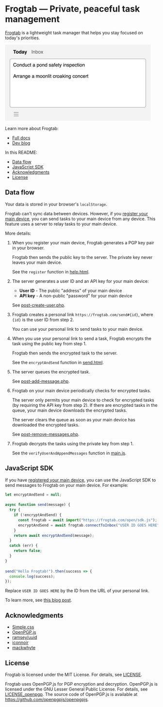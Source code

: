 # Frogtab — Private, peaceful task management

[Frogtab](https://frogtab.com) is a lightweight task manager that helps you stay focused on today's priorities.

<p><img alt="The Today view in Frogtab" src="app/help-today-light.png" width="480"></p>

Learn more about Frogtab:

  - [Full docs](https://frogtab.com/help)
  - [Dev blog](https://maybecoding.bearblog.dev/blog/)

In this README:

  - [Data flow](#data-flow)
  - [JavaScript SDK](#javascript-sdk)
  - [Acknowledgments](#acknowledgments)
  - [License](#license)

## Data flow

Your data is stored in your browser's `localStorage`.

Frogtab can't sync data between devices. However, if you [register your main device](https://frogtab.com/help#registering-for-a-personal-link), you can send tasks to your main device from any device.
This feature uses a server to relay tasks to your main device.

More details:

 1. When you register your main device, Frogtab generates a PGP key pair in your browser.

    Frogtab then sends the public key to the server.
    The private key never leaves your main device.

    See the `register` function in [help.html](app/help.html).

 2. The server generates a user ID and an API key for your main device:

      - **User ID** - The public "address" of your main device
      - **API key** - A non-public "password" for your main device

    See [post-create-user.php](app/open/post-create-user.php).

 3. Frogtab creates a personal link `https://frogtab.com/send#{id}`, where `{id}` is the user ID from step 2.

    You can use your personal link to send tasks to your main device.

 5. When you use your personal link to send a task, Frogtab encrypts the task using the public key from step 1.

    Frogtab then sends the encrypted task to the server.

    See the `encryptAndSend` function in [send.html](app/send.html).

 7. The server queues the encrypted task.

    See [post-add-message.php](app/open/post-add-message.php).

  8. Frogtab on your main device periodically checks for encrypted tasks.

     The server only permits your main device to check for encrypted tasks (by requiring the API key from step 2).
     If there are encrypted tasks in the queue, your main device downloads the encrypted tasks.

     The server clears the queue as soon as your main device has downloaded the encrypted tasks.

     See [post-remove-messages.php](app/open/post-remove-messages.php).

 9. Frogtab decrypts the tasks using the private key from step 1.

    See the `verifyUserAndAppendMessages` function in [main.js](app/main.js).

## JavaScript SDK

If you have [registered your main device](https://frogtab.com/help#registering-for-a-personal-link), you can use the JavaScript SDK to send messages to Frogtab on your main device.
For example:

```javascript
let encryptAndSend = null;

async function send(message) {
  try {
    if (!encryptAndSend) {
      const frogtab = await import("https://frogtab.com/open/sdk.js");
      encryptAndSend = await frogtab.connectToInbox("USER ID GOES HERE");
    }
    return await encryptAndSend(message);
  }
  catch (err) {
    return false;
  }
}

send("Hello Frogtab!").then(success => {
  console.log(success);
});
```

Replace `USER ID GOES HERE` by the ID from the URL of your personal link.

To learn more, see [this blog post](https://maybecoding.bearblog.dev/adding-a-private-feedback-box-to-bear/).

## Acknowledgments

  - [Simple.css](https://simplecss.org)
  - [OpenPGP.js](https://openpgpjs.org)
  - [ramsey/uuid](https://uuid.ramsey.dev)
  - [iconnoir](https://iconoir.com)
  - [mackwhyte](https://www.fiverr.com/mackwhyte)

## License

Frogtab is licensed under the MIT License.
For details, see [LICENSE](LICENSE).

Frogtab uses OpenPGP.js for PGP encryption and decryption.
OpenPGP.js is licensed under the GNU Lesser General Public License.
For details, see [LICENSE_openpgp](LICENSE_openpgp).
The source code of OpenPGP.js is available at https://github.com/openpgpjs/openpgpjs.